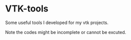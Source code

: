 # VTK-tools
Some useful tools I developed for my vtk projects.

Note the codes might be incomplete or cannot be excuted.  
